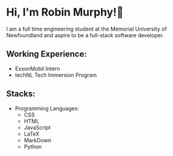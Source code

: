 # Hi, I'm Robin Murphy!👋

I am a full time engineering student at the Memorial University of Newfoundland and aspire to be a full-stack software developer.

 ## Working Experience:

- ExxonMobil Intern
- techNL Tech Immersion Program

## Stacks:

<ul>
  <li>Programming Languages:
    <ul>
       <li>CSS</li>
         <li>HTML</li>
         <li>JavaScript</li>
         <li>LaTeX</li>
         <li>MarkDown</li>
         <li>Python</li>
    </ul>
  </li>

</ul>

